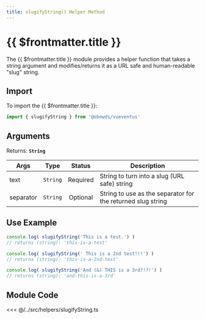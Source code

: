 ```yaml
---
title: slugifyString() Helper Method
---
```



<script setup>
    import DocsPackageVersion from '../../../src/views/compos/DocsPackageVersion.vue'
</script>



# {{ $frontmatter.title }}

The {{ $frontmatter.title }} module provides a helper function that takes a string argument and modifies/returns it as a URL safe and human-readable "slug" string.








## Import

To import the {{ $frontmatter.title }}:

```javascript
import { slugifyString } from '@obewds/vueventus'
```










## Arguments

Returns: **`String`**  

| Args      | Type     | Status   | Description |
|-----------|:--------:|:--------:|-------------|
| text      | `String` | Required | String to turn into a slug (URL safe) string |
| separator | `String` | Optional | String to use as the separator for the returned slug string |











## Use Example

```javascript
console.log( slugifyString('This is a test.') )
// returns (string): 'this-is-a-test'

console.log( slugifyString(' This is a 2nd test!!!') )
// returns (string): 'this-is-a-2nd-test'

console.log( slugifyString('And (&) THIS is a 3rd?!?!') )
// returns (string): 'and-this-is-a-3rd'
```









## Module Code

<<< @/../src/helpers/slugifyString.ts






<DocsPackageVersion/>
